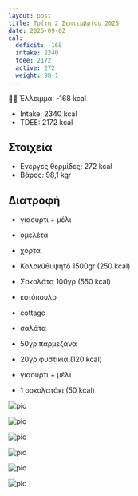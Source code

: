 ```yaml
---
layout: post
title: Τρίτη 2 Σεπτεμβρίου 2025
date: 2025-09-02
cal:
  deficit: -168
  intake: 2340
  tdee: 2172
  active: 272
  weight: 98.1
---
```


👎🏻 Έλλειμμα: <span class="red">-168 kcal</span>

- Intake: 2340 kcal
- ΤDEE: 2172 kcal

## Στοιχεία

- Ενεργες θερμίδες: 272 kcal
- Βάρος: 98,1 kgr

## Διατροφή

- γιαούρτι + μέλι
- ομελέτα

- χόρτα
- Κολοκύθι ψητό 1500gr (250 kcal)

- Σοκολάτα 100γρ (550 kcal)

- κοτόπουλο
- cottage
- σαλάτα
- 50γρ παρμεζάνα

- 20γρ φυστίκια (120 kcal)
- γιαούρτι + μέλι
- 1 σοκολατάκι (50 kcal)





![pic](/pics/2025-09-02/01.jpg)<br>

![pic](/pics/2025-09-02/02.jpg)<br>

![pic](/pics/2025-09-02/03.jpg)<br>

![pic](/pics/2025-09-02/04.jpg)<br>

![pic](/pics/2025-09-02/05.jpg)<br>

![pic](/pics/2025-09-02/kol.gif)<br>
